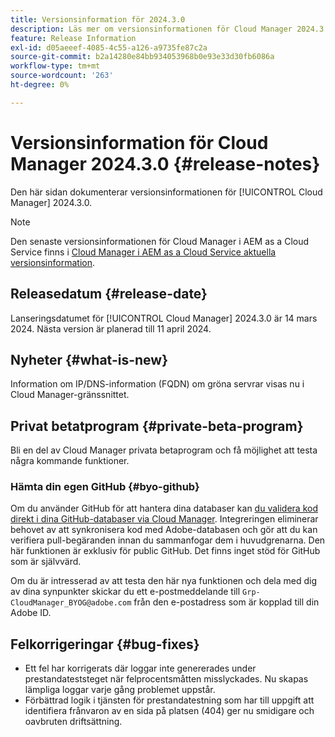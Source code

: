 ```yaml
---
title: Versionsinformation för 2024.3.0
description: Läs mer om versionsinformationen för Cloud Manager 2024.3.0.
feature: Release Information
exl-id: d05aeeef-4085-4c55-a126-a9735fe87c2a
source-git-commit: b2a14280e84bb934053968b0e93e33d30fb6086a
workflow-type: tm+mt
source-wordcount: '263'
ht-degree: 0%

---
```



# Versionsinformation för Cloud Manager 2024.3.0 {#release-notes}

Den här sidan dokumenterar versionsinformationen för [!UICONTROL Cloud Manager] 2024.3.0.

>[!NOTE]
>
>Den senaste versionsinformationen för Cloud Manager i AEM as a Cloud Service finns i [Cloud Manager i AEM as a Cloud Service aktuella versionsinformation](https://experienceleague.adobe.com/en/docs/experience-manager-cloud-service/content/release-notes/cloud-manager/current).

## Releasedatum {#release-date}

Lanseringsdatumet för [!UICONTROL Cloud Manager] 2024.3.0 är 14 mars 2024. Nästa version är planerad till 11 april 2024.

## Nyheter {#what-is-new}

Information om IP/DNS-information (FQDN) om gröna servrar visas nu i Cloud Manager-gränssnittet.

## Privat betatprogram {#private-beta-program}

Bli en del av Cloud Manager privata betaprogram och få möjlighet att testa några kommande funktioner.

### Hämta din egen GitHub {#byo-github}

Om du använder GitHub för att hantera dina databaser kan [du validera kod direkt i dina GitHub-databaser via Cloud Manager](/help/managing-code/private-repositories.md). Integreringen eliminerar behovet av att synkronisera kod med Adobe-databasen och gör att du kan verifiera pull-begäranden innan du sammanfogar dem i huvudgrenarna. Den här funktionen är exklusiv för public GitHub. Det finns inget stöd för GitHub som är självvärd.

Om du är intresserad av att testa den här nya funktionen och dela med dig av dina synpunkter skickar du ett e-postmeddelande till `Grp-CloudManager_BYOG@adobe.com` från den e-postadress som är kopplad till din Adobe ID.

## Felkorrigeringar {#bug-fixes}

* Ett fel har korrigerats där loggar inte genererades under prestandateststeget när felprocentsmåtten misslyckades. Nu skapas lämpliga loggar varje gång problemet uppstår.
* Förbättrad logik i tjänsten för prestandatestning som har till uppgift att identifiera frånvaron av en sida på platsen (404) ger nu smidigare och oavbruten driftsättning.
